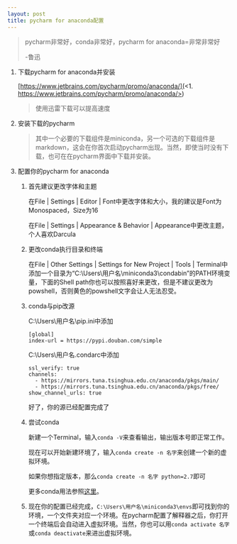 ```yaml
---
layout: post
title: pycharm for anaconda配置
---
```

> pycharm非常好，conda非常好，pycharm for anaconda=非常非常好
>
> \-鲁迅

1. 下载pycharm for anaconda并安装

   [https://www.jetbrains.com/pycharm/promo/anaconda/](<1. https://www.jetbrains.com/pycharm/promo/anaconda/>)

   > 使用迅雷下载可以提高速度
2. 安装下载的pycharm

   > 其中一个必要的下载组件是miniconda，另一个可选的下载组件是markdown，这会在你首次启动pycharm出现。当然，即使当时没有下载，也可在在pycharm界面中下载并安装。
3. 配置你的pycharm for anaconda

   1. 首先建议更改字体和主题

      在File &#124; Settings &#124; Editor &#124; Font中更改字体和大小，我的建议是Font为Monospaced，Size为16

      在File &#124; Settings &#124; Appearance & Behavior &#124; Appearance中更改主题，个人喜欢Darcula


   2. 更改conda执行目录和终端

      在File &#124; Other Settings &#124; Settings for New Project &#124; Tools &#124; Terminal中添加一个目录为“C:\Users\用户名\miniconda3\condabin”的PATH环境变量，下面的Shell path你也可以按照喜好来更改，但是不建议更改为powshell，否则黄色的powshell文字会让人无法忍受。
   3. conda与pip改源

      C:\Users\用户名\pip.ini中添加

      ```
      [global]
      index-url = https://pypi.douban.com/simple

      ```

      C:\Users\用户名\.condarc中添加

      ```
      ssl_verify: true
      channels:
        - https://mirrors.tuna.tsinghua.edu.cn/anaconda/pkgs/main/
        - https://mirrors.tuna.tsinghua.edu.cn/anaconda/pkgs/free/
      show_channel_urls: true

      ```

      好了，你的源已经配置完成了
   4. 尝试conda

      新建一个Terminal，输入`conda -V`来查看输出，输出版本号即正常工作。

      现在可以开始新建环境了，输入`conda create -n 名字`来创建一个新的虚拟环境。

      如果你想指定版本，那么`conda create -n 名字 python=2.7`即可

      更多conda用法参照[这里](https://docs.conda.io/projects/conda/en/latest/commands.html)。
   5. 现在你的配置已经完成，`C:\Users\用户名\miniconda3\envs`即可找到你的环境，一个文件夹对应一个环境。在pycharm配置了解释器之后，你打开一个终端后会自动进入虚拟环境。当然，你也可以用`conda activate 名字`或`conda deactivate`来进出虚拟环境。